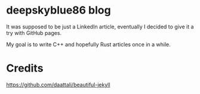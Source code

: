 # deepskyblue86 blog
It was supposed to be just a LinkedIn article, eventually I decided to give it a try with GitHub pages.

My goal is to write C++ and hopefully Rust articles once in a while.

# Credits
https://github.com/daattali/beautiful-jekyll